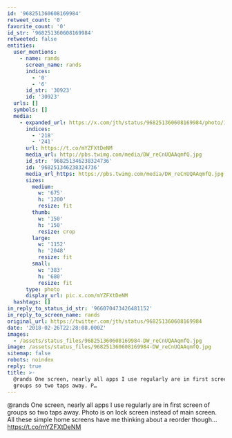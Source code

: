 ```yaml
---
id: '968251360608169984'
retweet_count: '0'
favorite_count: '0'
id_str: '968251360608169984'
retweeted: false
entities:
  user_mentions:
    - name: rands
      screen_name: rands
      indices:
        - '0'
        - '6'
      id_str: '30923'
      id: '30923'
  urls: []
  symbols: []
  media:
    - expanded_url: https://x.com/jth/status/968251360608169984/photo/1
      indices:
        - '218'
        - '241'
      url: https://t.co/mYZFXtDeNM
      media_url: http://pbs.twimg.com/media/DW_reCnUQAAqmfQ.jpg
      id_str: '968251346238324736'
      id: '968251346238324736'
      media_url_https: https://pbs.twimg.com/media/DW_reCnUQAAqmfQ.jpg
      sizes:
        medium:
          w: '675'
          h: '1200'
          resize: fit
        thumb:
          w: '150'
          h: '150'
          resize: crop
        large:
          w: '1152'
          h: '2048'
          resize: fit
        small:
          w: '383'
          h: '680'
          resize: fit
      type: photo
      display_url: pic.x.com/mYZFXtDeNM
  hashtags: []
in_reply_to_status_id_str: '966070473426481152'
in_reply_to_screen_name: rands
original_url: https://twitter.com/jth/status/968251360608169984
date: '2018-02-26T22:28:08.000Z'
images:
  - /assets/status_files/968251360608169984-DW_reCnUQAAqmfQ.jpg
image: /assets/status_files/968251360608169984-DW_reCnUQAAqmfQ.jpg
sitemap: false
robots: noindex
reply: true
title: >-
  @rands One screen, nearly all apps I use regularly are in first screen of
  groups so two taps away. P…
---
```


@rands One screen, nearly all apps I use regularly are in first screen of groups so two taps away. Photo is on lock screen instead of main screen. All these simple home screens have me thinking about a reorder though… https://t.co/mYZFXtDeNM